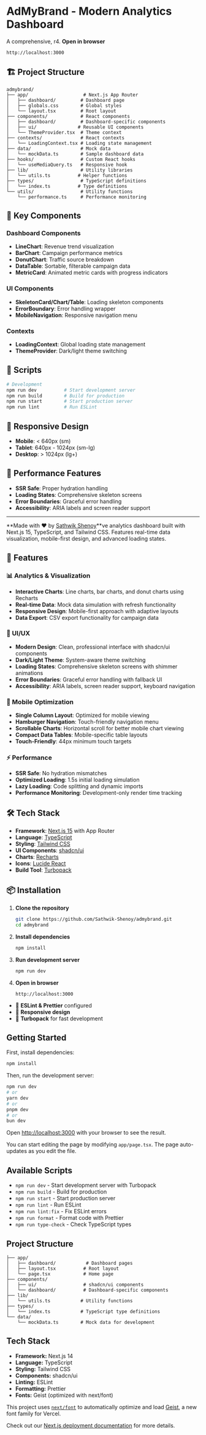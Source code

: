# AdMyBrand - Modern Analytics Dashboard

A comprehensive, r4. **Open in browser**
   ```
   http://localhost:3000
   ```

## 🏗️ Project Structure

```
admybrand/
├── app/                    # Next.js App Router
│   ├── dashboard/         # Dashboard page
│   ├── globals.css        # Global styles
│   └── layout.tsx         # Root layout
├── components/            # React components
│   ├── dashboard/         # Dashboard-specific components
│   ├── ui/               # Reusable UI components
│   └── ThemeProvider.tsx  # Theme context
├── contexts/              # React contexts
│   └── LoadingContext.tsx # Loading state management
├── data/                  # Mock data
│   └── mockData.ts        # Sample dashboard data
├── hooks/                 # Custom React hooks
│   └── useMediaQuery.ts   # Responsive hook
├── lib/                   # Utility libraries
│   └── utils.ts          # Helper functions
├── types/                 # TypeScript definitions
│   └── index.ts          # Type definitions
└── utils/                 # Utility functions
    └── performance.ts     # Performance monitoring
```

## 🎯 Key Components

### Dashboard Components
- **LineChart**: Revenue trend visualization
- **BarChart**: Campaign performance metrics
- **DonutChart**: Traffic source breakdown
- **DataTable**: Sortable, filterable campaign data
- **MetricCard**: Animated metric cards with progress indicators

### UI Components
- **SkeletonCard/Chart/Table**: Loading skeleton components
- **ErrorBoundary**: Error handling wrapper
- **MobileNavigation**: Responsive navigation menu

### Contexts
- **LoadingContext**: Global loading state management
- **ThemeProvider**: Dark/light theme switching

## 🔧 Scripts

```bash
# Development
npm run dev          # Start development server
npm run build        # Build for production
npm run start        # Start production server
npm run lint         # Run ESLint
```

## 📱 Responsive Design

- **Mobile**: < 640px (sm)
- **Tablet**: 640px - 1024px (sm-lg)  
- **Desktop**: > 1024px (lg+)

## 🚀 Performance Features

- **SSR Safe**: Proper hydration handling
- **Loading States**: Comprehensive skeleton screens
- **Error Boundaries**: Graceful error handling
- **Accessibility**: ARIA labels and screen reader support

---

**Made with ❤️ by [Sathwik Shenoy](https://github.com/Sathwik-Shenoy)**ve analytics dashboard built with Next.js 15, TypeScript, and Tailwind CSS. Features real-time data visualization, mobile-first design, and advanced loading states.

## 🚀 Features

### 📊 Analytics & Visualization
- **Interactive Charts**: Line charts, bar charts, and donut charts using Recharts
- **Real-time Data**: Mock data simulation with refresh functionality
- **Responsive Design**: Mobile-first approach with adaptive layouts
- **Data Export**: CSV export functionality for campaign data

### 🎨 UI/UX
- **Modern Design**: Clean, professional interface with shadcn/ui components
- **Dark/Light Theme**: System-aware theme switching
- **Loading States**: Comprehensive skeleton screens with shimmer animations
- **Error Boundaries**: Graceful error handling with fallback UI
- **Accessibility**: ARIA labels, screen reader support, keyboard navigation

### 📱 Mobile Optimization
- **Single Column Layout**: Optimized for mobile viewing
- **Hamburger Navigation**: Touch-friendly navigation menu
- **Scrollable Charts**: Horizontal scroll for better mobile chart viewing
- **Compact Data Tables**: Mobile-specific table layouts
- **Touch-Friendly**: 44px minimum touch targets

### ⚡ Performance
- **SSR Safe**: No hydration mismatches
- **Optimized Loading**: 1.5s initial loading simulation
- **Lazy Loading**: Code splitting and dynamic imports
- **Performance Monitoring**: Development-only render time tracking

## 🛠️ Tech Stack

- **Framework**: [Next.js 15](https://nextjs.org/) with App Router
- **Language**: [TypeScript](https://www.typescriptlang.org/)
- **Styling**: [Tailwind CSS](https://tailwindcss.com/)
- **UI Components**: [shadcn/ui](https://ui.shadcn.com/)
- **Charts**: [Recharts](https://recharts.org/)
- **Icons**: [Lucide React](https://lucide.dev/)
- **Build Tool**: [Turbopack](https://turbo.build/pack)

## 📦 Installation

1. **Clone the repository**
   ```bash
   git clone https://github.com/Sathwik-Shenoy/admybrand.git
   cd admybrand
   ```

2. **Install dependencies**
   ```bash
   npm install
   ```

3. **Run development server**
   ```bash
   npm run dev
   ```

4. **Open in browser**
   ```
   http://localhost:3000
   ```
- 🔧 **ESLint & Prettier** configured
- 📱 **Responsive design**
- 🚀 **Turbopack** for fast development

## Getting Started

First, install dependencies:

```bash
npm install
```

Then, run the development server:

```bash
npm run dev
# or
yarn dev
# or
pnpm dev
# or
bun dev
```

Open [http://localhost:3000](http://localhost:3000) with your browser to see the result.

You can start editing the page by modifying `app/page.tsx`. The page auto-updates as you edit the file.

## Available Scripts

- `npm run dev` - Start development server with Turbopack
- `npm run build` - Build for production
- `npm run start` - Start production server
- `npm run lint` - Run ESLint
- `npm run lint:fix` - Fix ESLint errors
- `npm run format` - Format code with Prettier
- `npm run type-check` - Check TypeScript types

## Project Structure

```
├── app/
│   ├── dashboard/           # Dashboard pages
│   ├── layout.tsx          # Root layout
│   └── page.tsx            # Home page
├── components/
│   ├── ui/                 # shadcn/ui components
│   └── dashboard/          # Dashboard-specific components
├── lib/
│   └── utils.ts           # Utility functions
├── types/
│   └── index.ts           # TypeScript type definitions
└── data/
    └── mockData.ts        # Mock data for development
```

## Tech Stack

- **Framework:** Next.js 14
- **Language:** TypeScript
- **Styling:** Tailwind CSS
- **Components:** shadcn/ui
- **Linting:** ESLint
- **Formatting:** Prettier
- **Fonts:** Geist (optimized with next/font)

This project uses [`next/font`](https://nextjs.org/docs/app/building-your-application/optimizing/fonts) to automatically optimize and load [Geist](https://vercel.com/font), a new font family for Vercel.

Check out our [Next.js deployment documentation](https://nextjs.org/docs/app/building-your-application/deploying) for more details.
